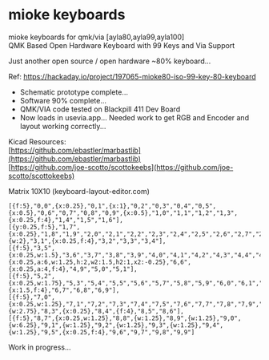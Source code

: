 # mioke keyboards
mioke keyboards for qmk/via [ayla80,ayla99,ayla100]  
QMK Based Open Hardware Keyboard with 99 Keys and Via Support  

Just another open source / open hardware ~80% keyboard...

Ref: https://hackaday.io/project/197065-mioke80-iso-99-key-80-keyboard

+ Schematic prototype complete...  
+ Software 90% complete...  
+ QMK/VIA code tested on Blackpill 411 Dev Board
+ Now loads in usevia.app... Needed work to get RGB and Encoder and layout working correctly...

Kicad Resources:  
[https://github.com/ebastler/marbastlib](https://github.com/ebastler/marbastlib)  
[https://github.com/joe-scotto/scottokeebs](https://github.com/joe-scotto/scottokeebs)

Matrix 10X10 (keyboard-layout-editor.com)
```
[{f:5},"0,0",{x:0.25},"0,1",{x:1},"0,2","0,3","0,4","0,5",{x:0.5},"0,6","0,7","0,8","0,9",{x:0.5},"1,0","1,1","1,2","1,3",{x:0.25,f:4},"1,4","1,5","1,6"],
[{y:0.25,f:5},"1,7",{x:0.25},"1,8","1,9","2,0","2,1","2,2","2,3","2,4","2,5","2,6","2,7","2,8","2,9","3,0",{w:2},"3,1",{x:0.25,f:4},"3,2","3,3","3,4"],
[{f:5},"3,5",{x:0.25,w:1.5},"3,6","3,7","3,8","3,9","4,0","4,1","4,2","4,3","4,4","4,5","4,6","4,7","4,8",{x:0.25,a:6,w:1.25,h:2,w2:1.5,h2:1,x2:-0.25},"6,6",{x:0.25,a:4,f:4},"4,9","5,0","5,1"],
[{f:5},"5,2",{x:0.25,w:1.75},"5,3","5,4","5,5","5,6","5,7","5,8","5,9","6,0","6,1","6,2","6,3","6,4","6,5",{x:1.5,f:4},"6,7","6,8","6,9"],
[{f:5},"7,0",{x:0.25,w:1.25},"7,1","7,2","7,3","7,4","7,5","7,6","7,7","7,8","7,9","8,0","8,1","8,2",{w:2.75},"8,3",{x:0.25},"8,4",{f:4},"8,5","8,6"],
[{f:5},"8,7",{x:0.25,w:1.25},"8,8",{w:1.25},"8,9",{w:1.25},"9,0",{w:6.25},"9,1",{w:1.25},"9,2",{w:1.25},"9,3",{w:1.25},"9,4",{w:1.25},"9,5",{x:0.25,f:4},"9,6","9,7","9,8","9,9"]

```

Work in progress...
